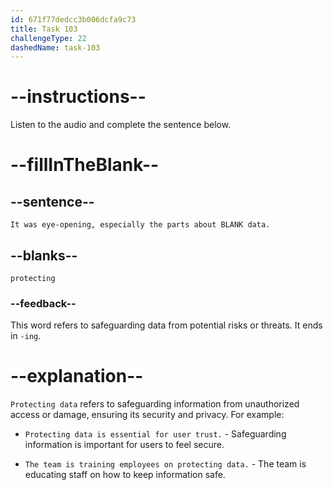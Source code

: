```yaml
---
id: 671f77dedcc3b006dcfa9c73
title: Task 103
challengeType: 22
dashedName: task-103
---
```


<!--
AUDIO REFERENCE:
Brian: It was eye-opening, especially the parts about protecting data. It made me think of how we handled security in our early projects.
-->

# --instructions--

Listen to the audio and complete the sentence below.

# --fillInTheBlank--

## --sentence--

`It was eye-opening, especially the parts about BLANK data.`

## --blanks--

`protecting`

### --feedback--

This word refers to safeguarding data from potential risks or threats. It ends in `-ing`.

# --explanation--

`Protecting data` refers to safeguarding information from unauthorized access or damage, ensuring its security and privacy. For example:

- `Protecting data is essential for user trust.` - Safeguarding information is important for users to feel secure.

- `The team is training employees on protecting data.` - The team is educating staff on how to keep information safe.
